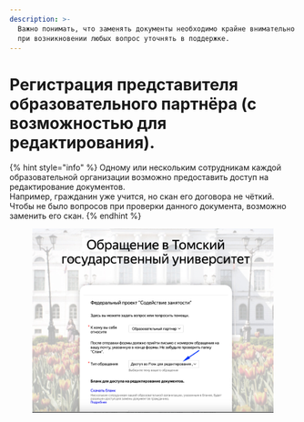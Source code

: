 ```yaml
---
description: >-
  Важно понимать, что заменять документы необходимо крайне внимательно! Просим
  при возникновении любых вопрос уточнять в поддержке.
---
```


# Регистрация представителя образовательного партнёра (с возможностью для редактирования).

{% hint style="info" %}
Одному или нескольким сотрудникам каждой образовательной организации возможно предоставить доступ на редактирование документов.\
Например, гражданин уже учится, но скан его договора не чёткий. Чтобы не было вопросов при проверки данного документа, возможно заменить его скан.
{% endhint %}

<figure><img src="../.gitbook/assets/image (6) (2) (1).png" alt=""><figcaption></figcaption></figure>
